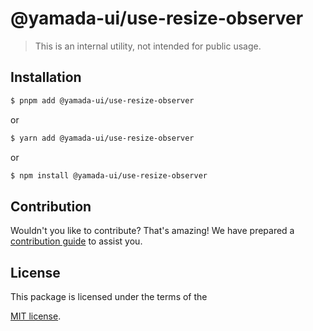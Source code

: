 # @yamada-ui/use-resize-observer

> This is an internal utility, not intended for public usage.

## Installation

```sh
$ pnpm add @yamada-ui/use-resize-observer
```

or

```sh
$ yarn add @yamada-ui/use-resize-observer
```

or

```sh
$ npm install @yamada-ui/use-resize-observer
```

## Contribution

Wouldn't you like to contribute? That's amazing! We have prepared a [contribution guide](https://github.com/hirotomoyamada/yamada-ui/blob/main/CONTRIBUTING.md) to assist you.

## License

This package is licensed under the terms of the

[MIT license](https://github.com/hirotomoyamada/yamada-ui/blob/main/LICENSE).
